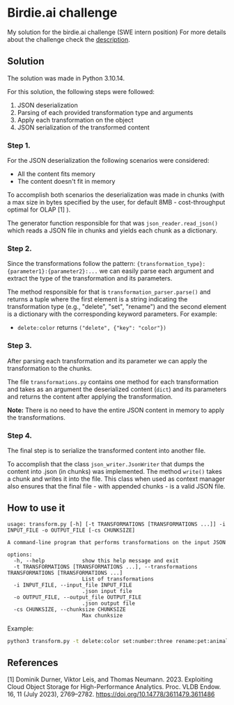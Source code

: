 # Birdie.ai challenge

My solution for the birdie.ai challenge (SWE intern position)
For more details about the challenge check the [description](challenge.md).

## Solution

The solution was made in Python 3.10.14.

For this solution, the following steps were followed:
1. JSON deserialization
2. Parsing of each provided transformation type and arguments 
3. Apply each transformation on the object
4. JSON serialization of the transformed content

### Step 1.
For the JSON deserialization the following scenarios were considered:
- All the content fits memory
- The content doesn't fit in memory 

To accomplish both scenarios the deserialization was made in chunks (with a max size in bytes specified by the user, for default 8MB - cost-throughput optimal for OLAP [1] ). 

The generator function responsible for that was `json_reader.read_json()` which reads a JSON file in chunks and yields each chunk as a dictionary.

### Step 2.
Since the transformations follow the pattern: `{transformation_type}:{parameter1}:{parameter2}:...` we can easily parse each argument and extract the type of the transformation and its parameters.

The method responsible for that is `transformation_parser.parse()` and returns a tuple where the first element is a string indicating the transformation type (e.g., "delete", "set", "rename") and the second element is a dictionary with the corresponding keyword parameters.
For example:
- `delete:color` returns `("delete", {"key": "color"})`

### Step 3.
After parsing each transformation and its parameter we can apply the transformation to the chunks.

The file `transformations.py` contains one method for each transformation and takes as an argument the deserialized content (`dict`) and its parameters and returns the content after applying the transformation.

**Note:** There is no need to have the entire JSON content in memory to apply the transformations.

### Step 4.
The final step is to serialize the transformed content into another file. 

To accomplish that the class `json_writer.JsonWriter` that dumps the content into .json (in chunks) was implemented. The method `write()` takes a chunk and writes it into the file. This class when used as context manager also ensures that the final file - with appended chunks - is a valid JSON file.

## How to use it

```
usage: transform.py [-h] [-t TRANSFORMATIONS [TRANSFORMATIONS ...]] -i INPUT_FILE -o OUTPUT_FILE [-cs CHUNKSIZE]

A command-line program that performs transformations on the input JSON

options:
  -h, --help            show this help message and exit
  -t TRANSFORMATIONS [TRANSFORMATIONS ...], --transformations TRANSFORMATIONS [TRANSFORMATIONS ...]
                        List of transformations
  -i INPUT_FILE, --input_file INPUT_FILE
                        .json input file
  -o OUTPUT_FILE, --output_file OUTPUT_FILE
                        .json output file
  -cs CHUNKSIZE, --chunksize CHUNKSIZE
                        Max chunksize
```
Example:
```bash
python3 transform.py -t delete:color set:number:three rename:pet:animal
```

## References
[1] Dominik Durner, Viktor Leis, and Thomas Neumann. 2023. Exploiting Cloud Object Storage for High-Performance Analytics. Proc. VLDB Endow. 16, 11 (July 2023), 2769–2782. https://doi.org/10.14778/3611479.3611486

